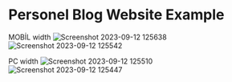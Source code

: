 # Personel Blog Website Example
MOBİL width
![Screenshot 2023-09-12 125638](https://github.com/firatkaanbitmez/Blog_Website/assets/74864221/6dd2dbeb-4091-4381-b4c1-7d6be3ac9d0a)
![Screenshot 2023-09-12 125542](https://github.com/firatkaanbitmez/Blog_Website/assets/74864221/d52fbd9d-49f2-4eae-9906-6d0c182398e1)

PC width
![Screenshot 2023-09-12 125510](https://github.com/firatkaanbitmez/Blog_Website/assets/74864221/ac38b925-ced0-46d0-bdd7-a1a3fd5d3d75)
![Screenshot 2023-09-12 125447](https://github.com/firatkaanbitmez/Blog_Website/assets/74864221/a3c2c76d-ef9f-4c35-8aa0-f97adf1a8f93)

